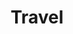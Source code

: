 ---
description: Currated selection of travel photography.
menus: "main"
title: Travel
categories: ["travel"]
weight: 3
params:
  featured_image: images-castle1.jpg
  theme: dark
  sort_order: desc
  sort_by: Name # Exif.Date
resources:
  - src: images-castle1.jpg
    params:
      cover: true
---